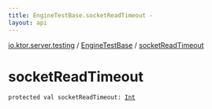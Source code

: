 ```yaml
---
title: EngineTestBase.socketReadTimeout - 
layout: api
---
```


<div class='api-docs-breadcrumbs'><a href="../index.html">io.ktor.server.testing</a> / <a href="index.html">EngineTestBase</a> / <a href="./socket-read-timeout.html">socketReadTimeout</a></div>

# socketReadTimeout

<div class="signature"><code><span class="keyword">protected</span> <span class="keyword">val </span><span class="identifier">socketReadTimeout</span><span class="symbol">: </span><a href="https://kotlinlang.org/api/latest/jvm/stdlib/kotlin/-int/index.html"><span class="identifier">Int</span></a></code></div>
